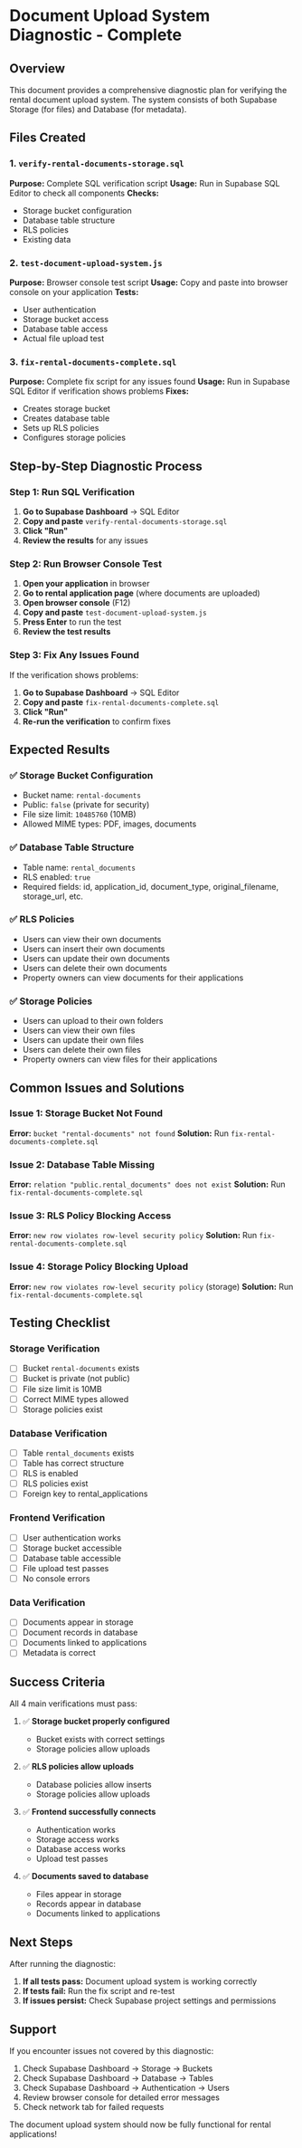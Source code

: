 # Document Upload System Diagnostic - Complete

## Overview
This document provides a comprehensive diagnostic plan for verifying the rental document upload system. The system consists of both Supabase Storage (for files) and Database (for metadata).

## Files Created

### 1. `verify-rental-documents-storage.sql`
**Purpose:** Complete SQL verification script
**Usage:** Run in Supabase SQL Editor to check all components
**Checks:**
- Storage bucket configuration
- Database table structure
- RLS policies
- Existing data

### 2. `test-document-upload-system.js`
**Purpose:** Browser console test script
**Usage:** Copy and paste into browser console on your application
**Tests:**
- User authentication
- Storage bucket access
- Database table access
- Actual file upload test

### 3. `fix-rental-documents-complete.sql`
**Purpose:** Complete fix script for any issues found
**Usage:** Run in Supabase SQL Editor if verification shows problems
**Fixes:**
- Creates storage bucket
- Creates database table
- Sets up RLS policies
- Configures storage policies

## Step-by-Step Diagnostic Process

### Step 1: Run SQL Verification
1. **Go to Supabase Dashboard** → SQL Editor
2. **Copy and paste** `verify-rental-documents-storage.sql`
3. **Click "Run"**
4. **Review the results** for any issues

### Step 2: Run Browser Console Test
1. **Open your application** in browser
2. **Go to rental application page** (where documents are uploaded)
3. **Open browser console** (F12)
4. **Copy and paste** `test-document-upload-system.js`
5. **Press Enter** to run the test
6. **Review the test results**

### Step 3: Fix Any Issues Found
If the verification shows problems:
1. **Go to Supabase Dashboard** → SQL Editor
2. **Copy and paste** `fix-rental-documents-complete.sql`
3. **Click "Run"**
4. **Re-run the verification** to confirm fixes

## Expected Results

### ✅ Storage Bucket Configuration
- Bucket name: `rental-documents`
- Public: `false` (private for security)
- File size limit: `10485760` (10MB)
- Allowed MIME types: PDF, images, documents

### ✅ Database Table Structure
- Table name: `rental_documents`
- RLS enabled: `true`
- Required fields: id, application_id, document_type, original_filename, storage_url, etc.

### ✅ RLS Policies
- Users can view their own documents
- Users can insert their own documents
- Users can update their own documents
- Users can delete their own documents
- Property owners can view documents for their applications

### ✅ Storage Policies
- Users can upload to their own folders
- Users can view their own files
- Users can update their own files
- Users can delete their own files
- Property owners can view files for their applications

## Common Issues and Solutions

### Issue 1: Storage Bucket Not Found
**Error:** `bucket "rental-documents" not found`
**Solution:** Run `fix-rental-documents-complete.sql`

### Issue 2: Database Table Missing
**Error:** `relation "public.rental_documents" does not exist`
**Solution:** Run `fix-rental-documents-complete.sql`

### Issue 3: RLS Policy Blocking Access
**Error:** `new row violates row-level security policy`
**Solution:** Run `fix-rental-documents-complete.sql`

### Issue 4: Storage Policy Blocking Upload
**Error:** `new row violates row-level security policy` (storage)
**Solution:** Run `fix-rental-documents-complete.sql`

## Testing Checklist

### Storage Verification
- [ ] Bucket `rental-documents` exists
- [ ] Bucket is private (not public)
- [ ] File size limit is 10MB
- [ ] Correct MIME types allowed
- [ ] Storage policies exist

### Database Verification
- [ ] Table `rental_documents` exists
- [ ] Table has correct structure
- [ ] RLS is enabled
- [ ] RLS policies exist
- [ ] Foreign key to rental_applications

### Frontend Verification
- [ ] User authentication works
- [ ] Storage bucket accessible
- [ ] Database table accessible
- [ ] File upload test passes
- [ ] No console errors

### Data Verification
- [ ] Documents appear in storage
- [ ] Document records in database
- [ ] Documents linked to applications
- [ ] Metadata is correct

## Success Criteria

All 4 main verifications must pass:

1. ✅ **Storage bucket properly configured**
   - Bucket exists with correct settings
   - Storage policies allow uploads

2. ✅ **RLS policies allow uploads**
   - Database policies allow inserts
   - Storage policies allow uploads

3. ✅ **Frontend successfully connects**
   - Authentication works
   - Storage access works
   - Database access works
   - Upload test passes

4. ✅ **Documents saved to database**
   - Files appear in storage
   - Records appear in database
   - Documents linked to applications

## Next Steps

After running the diagnostic:

1. **If all tests pass:** Document upload system is working correctly
2. **If tests fail:** Run the fix script and re-test
3. **If issues persist:** Check Supabase project settings and permissions

## Support

If you encounter issues not covered by this diagnostic:

1. Check Supabase Dashboard → Storage → Buckets
2. Check Supabase Dashboard → Database → Tables
3. Check Supabase Dashboard → Authentication → Users
4. Review browser console for detailed error messages
5. Check network tab for failed requests

The document upload system should now be fully functional for rental applications!
